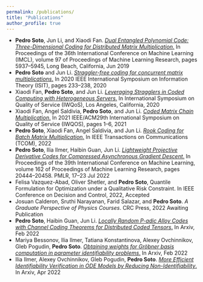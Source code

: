```yaml
---
permalink: /publications/
title: "Publications"
author_profile: true
---
```


+ <b>Pedro Soto</b>, Jun Li, and Xiaodi Fan. [*Dual Entangled Polynomial Code: Three-Dimensional Coding for Distributed Matrix Multiplication*.](https://proceedings.mlr.press/v97/soto19a.html) In Proceedings of the 36th International Conference on Machine Learning (IMCL), volume 97 of Proceedings of Machine Learning Research, pages 5937–5945, Long Beach, California, Jun 2019
+ <b>Pedro Soto</b> and Jun Li.  [*Straggler-free coding for concurrent matrix multiplications*.](https://ieeexplore.ieee.org/document/9174239)  In 2020 IEEE International Symposium on Information Theory (ISIT), pages 233–238, 2020
+ Xiaodi Fan, <b>Pedro Soto</b>, and Jun Li. [*Leveraging Stragglers in Coded Computing with Heterogeneous Servers*.](https://ieeexplore.ieee.org/document/9213028) In International Symposium on Quality of Service (IWQoS), Los Angeles, California, 2020
+ Xiaodi Fan, Angel Saldivia, <b>Pedro Soto</b>, and Jun Li. [*Coded Matrix Chain Multiplication*.](https://ieeexplore.ieee.org/document/9521282) In 2021 IEEE/ACM29th International Symposium on Quality of Service (IWQOS), pages 1–6, 2021
+ <b>Pedro Soto</b>, Xiaodi Fan, Angel Saldivia, and Jun Li. [*Rook Coding for Batch Matrix Multiplication*.](https://ieeexplore.ieee.org/abstract/document/9750133) In IEEE Transactions on Communications (TCOM), 2022
+ <b>Pedro Soto</b>, Ilia Ilmer, Haibin Guan, Jun Li. [*Lightweight Projective Derivative Codes for Compressed Asynchronous Gradient Descent*.](https://proceedings.mlr.press/v162/soto22a.html) In Proceedings of the 39th International Conference on Machine Learning, volume 162 of Proceedings of Machine Learning Research, pages 20444–20458. PMLR, 17–23 Jul 2022
+ Felisa Vazquez-Abad, Oliver Shetler, and <b>Pedro Soto</b>, Quantile Formulation for Optimization under a Qualitative Risk Constraint. In IEEE Conference on Decision and Control, 2022, Accepted
+ Josuan Calderon, Sruthi Narayanan, Farid Salazar, and <b>Pedro Soto</b>. *A Graduate Perspective of Physics Courses*. CRC Press, 2022 Awaiting Publication
+ <b>Pedro Soto</b>, Haibin Guan, Jun Li. [*Locally Random P-adic Alloy Codes with Channel Coding Theorems for Distributed Coded Tensors*.](https://arxiv.org/abs/2202.03469v2) In Arxiv, Feb 2022
+ Mariya Bessonov, Ilia Ilmer, Tatiana Konstantinova, Alexey Ovchinnikov, Gleb Pogudin, <b>Pedro Soto</b>. [*Obtaining weights for Gröbner basis computation in parameter identifiability problems*.](https://arxiv.org/abs/2202.06297) In Arxiv, Feb 2022
+ Ilia Ilmer, Alexey Ovchinnikov, Gleb Pogudin, <b>Pedro Soto</b>. [*More Efficient Identifiability Verification in ODE Models by Reducing Non-Identifiability*.](https://arxiv.org/abs/2204.01623) In Arxiv, Apr 2022
